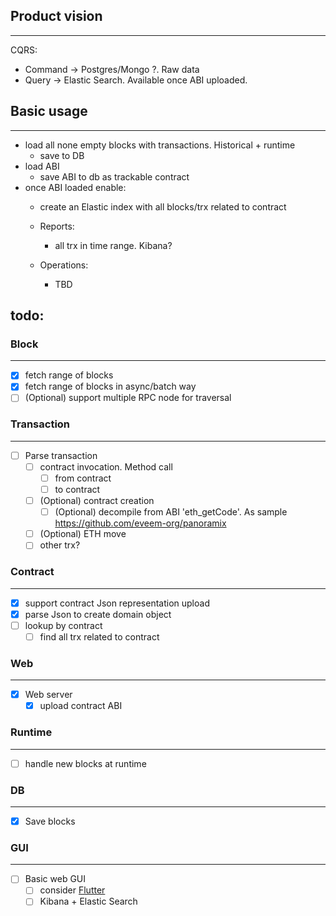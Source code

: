 ## Product vision
- - - -
CQRS:
* Command -> Postgres/Mongo ?. Raw data
* Query -> Elastic Search. Available once ABI uploaded.


## Basic usage

- - - -

* load all none empty blocks with transactions. Historical + runtime
    * save to DB
* load ABI
    * save ABI to db as trackable contract
* once ABI loaded enable:
    * create an Elastic index with all blocks/trx related to contract
      
    * Reports:
        * all trx in time range. Kibana?
    * Operations:
        * TBD

## todo:

### Block

- - - -

- [x] fetch range of blocks
- [x] fetch range of blocks in async/batch way
- [ ] (Optional) support multiple RPC node for traversal

### Transaction

- - - -

- [ ] Parse transaction
    - [ ] contract invocation. Method call
        - [ ] from contract
        - [ ] to contract
    - [ ] (Optional) contract creation
        - [ ] (Optional) decompile from ABI 'eth_getCode'. As sample https://github.com/eveem-org/panoramix
    - [ ] (Optional) ETH move
    - [ ] other trx?

### Contract

- - - -

- [x] support contract Json representation upload
- [x] parse Json to create domain object
- [ ] lookup by contract
    - [ ] find all trx related to contract

### Web

- - - - 

- [x] Web server
    - [x] upload contract ABI

### Runtime

- - - - 

- [ ] handle new blocks at runtime

### DB

- - - -

- [x] Save blocks

### GUI

 - - - -

- [ ] Basic web GUI
    - [ ] consider [Flutter](https://flutter.dev/)
    - [ ] Kibana + Elastic Search